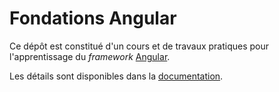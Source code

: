 # Fondations Angular

Ce dépôt est constitué d'un cours et de travaux pratiques pour l'apprentissage du _framework_ [Angular](https://angular.io/).

Les détails sont disponibles dans la [documentation](https://formations.github.io/angular-foundations/).
